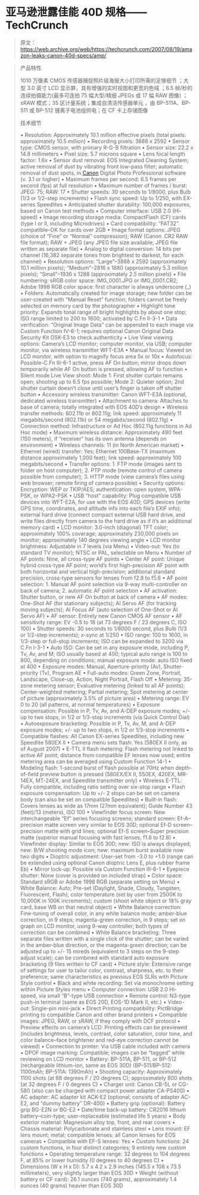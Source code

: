 # 亚马逊泄露佳能 40D 规格——TechCrunch

> 原文：<https://web.archive.org/web/https://techcrunch.com/2007/08/19/amazon-leaks-canon-40d-specs/amp/>

> 产品特性
> 
> 1010 万像素 CMOS 传感器捕捉照片级海报大小打印所需的足够细节
> ；大型 3.0 英寸 LCD 显示屏，具有增强的实时视图和更宽的色域
> ；6.5 帧/秒的连续拍摄能力(最多可连拍 75 幅大型/精细 JPEGs 或 17 幅 RAW 图像)
> ；sRAW 模式；35 区计量系统；集成自清洁传感器单元
> ，由 BP-511A、BP-511 或 BP-512 锂离子电池组供电；在 CF 卡上存储图像
> 
> 技术细节
> 
> • Resolution: Approximately 10.1 million effective pixels (total pixels: approximately 10.5 million)
> • Recording pixels: 3888 x 2592
> • Sensor type: CMOS sensor, with primary R-G-B filtration
> • Sensor size: 22.2 x 14.8 millimeters
> • Pixel size: 5.7 microns square
> • Lens focal length factor: 1.6x
> • Sensor dust removal: EOS Integrated Cleaning System; active removal of dust by vibrating front low-pass filter; automatic removal of dust spots, in [Canon](https://web.archive.org/web/20181226123755/https://crunchbase.com/organization/canon) Digital Photo Professional software (v. 3.1 or higher)
> • Maximum frames per second: 6.5 frames per second (fps) at full resolution
> • Maximum number of frames / burst: JPEG: 75; RAW: 17
> • Shutter speeds: 30 seconds to 1/8000, plus Bulb (1/3 or 1/2-step increments)
> • Flash sync speed: Up to 1/250, with EX-series Speedlites
> • Anticipated shutter durability: 100,000 exposures, based on Canon test methods
> • Computer interface: USB 2.0 (Hi-speed)
> • Image recording storage media: CompactFlash (CF) cards (type I or II, including Microdrives)
> • Card compatibility: “FAT32” compatible–OK for cards over 2GB
> • Image format options: JPEG (choice of “Fine” or “Normal” compression); RAW (Canon .CR2 RAW file format); RAW + JPEG (any JPEG file size available; JPEG file written as separate file)
> • Analog to digital conversion: 14 bits per channel (16,382 separate tones from brightest to darkest, for each channel)
> • Resolution options: “Large”–3888 x 2592 (approximately 10.1 million pixels); “Medium”–2816 x 1880 (approximately 5.3 million pixels); “Small”–1936 x 1288 (approximately 2.5 million pixels)
> • File numbering: sRGB color space: IMG_0001.JPG or IMG_0001.CR2; Adobe 1998 RGB color space: first character is always underscore (_)
> • Folders: Automatically created for image storage; new folder can be user-created with “Manual Reset” function; folders cannot be freely selected on memory card by the photographer
> • Highlight tone priority: Expands tonal range of bright highlights by about one stop; ISO range limited to 200 to 1600; activated by C.Fn II-3-1
> • Data verification: “Original Image Data” can be appended to each image via Custom Function IV-6-1; requires optional Canon Original Data Security Kit OSK-E3 to check authenticity
> • Live View viewing options: Camera’s LCD monitor; computer monitor, via USB; computer monitor, via wireless transmitter WFT-E3A
> • Manual focus: Viewed on LCD monitor, with option to magnify focus area 5x or 10x
> • Autofocus: Possible–C.Fn III-6-1 active, press AF On button; mirror drops down temporarily while AF On button is pressed, allowing AF to function
> • Silent mode Live View shoot: Mode 1: First shutter curtain remains open; shooting up to 6.5 fps possible; Mode 2: Quieter option; 2nd shutter curtain doesn’t close until user’s finger is taken off shutter button
> • Accessory wireless transmitter: Canon WFT-E3A (optional, dedicated wireless transmitter)
> • Attachment to camera: Attaches to base of camera; totally integrated with EOS 40D’s design
> • Wireless transfer methods: 802.11b or 802.11g; link speed: approximately 11 megabits/second (802.11b) or 54 megabits/second (802.11g)
> • Connection method: Infrastructure or Ad Hoc (802.11g functions in Ad Hoc mode)
> • Maximum wireless distance: Approximately 490 feet (150 meters), if “receiver” has its own antenna (depends on environment)
> • Wireless channels: 11 (in North American market)
> • Ethernet (wired) transfer: Yes; Ethernet 100Base-TX (maximum distance approximately 1,000 feet); link speed: approximately 100 megabits/second
> • Transfer options: 1\. FTP mode (images sent to folder on host computer); 2\. PTP mode (remote control of camera possible from computer); 3\. HTTP mode (view camera’s files using web browser; remote firing of camera possible)
> • Security options: Encryption: WEP or TKIP/AES; authentication: open system, WPA-PSK, or WPA2-PSK
> • USB “host” capability: Plug compatible USB devices into WFT-E2A, for use with the EOS 40D; GPS devices (write GPS time, coordinates, and altitude info into each file’s EXIF info); external hard drive (connect compact external USB hard drive, and write files directly from camera to the hard drive as if it’s an additional memory card)
> • LCD monitor: 3.0-inch (diagonal) TFT color; approximately 100% coverage; approximately 230,000 pixels on monitor; approximately 140 degrees viewing angle
> • LCD monitor brightness: Adjustable in 7 levels (via Menu)
> • Video-out: Yes (to standard TV monitor); NTSC or PAL, selectable on Menu
> • Number of AF points: Nine, all cross-type AF points
> • Center AF point: Unique hybrid cross-type AF point; world’s first high-precision AF point with both horizontal and vertical high-precision; additional standard precision, cross-type sensors for lenses from f2.8 to f5.6
> • AF point selection: 1\. Manual AF point selection via 9-way multi-controller on back of camera; 2\. automatic AF point selection
> • AF activation: Shutter button, or new AF On button at back of camera
> • AF modes: One-Shot AF (for stationary subjects); AI Servo AF (for tracking moving subjects); AI Focus AF (auto selection of One-Shot or AI Servo AF)
> • AF sensor: Entirely new Canon CMOS AF sensor
> • AF sensitivity range: EV -0.5 to 18 (at 73 degrees F / 23 degrees C, ISO 100)
> • Shutter speeds: 30 seconds to 1/8000 second, plus Bulb (1/3 or 1/2-step increments); x-sync at 1/250
> • ISO range: 100 to 1600, in 1/3-step or full-stop increments; ISO can be expanded to 3200 via C.Fn I-3-1
> • Auto ISO: Can be set in any exposure mode, including P, Tv, Av, and M; ISO usually based at 400; typical auto range is 100 to 800, depending on conditions; manual exposure mode: auto ISO fixed at 400
> • Exposure modes: Manual, Aperture-priority (Av), Shutter-priority (Tv), Program AE
> • Full-auto modes: Green Zone, Portrait, Landscape, Close-up, Action, Night Portrait, Flash Off
> • Metering: 35-zone metering sensor; Evaluative metering (linked to all AF points); Center-weighted metering; Partial metering; Spot metering at center of picture (approximately 3.5% of picture area)
> • Metering range: EV 0 to 20 (all patterns, at normal temperatures)
> • Exposure compensation: Possible in P, Tv, Av, and A-DEP exposure modes; +/- up to two stops, in 1/2 or 1/3-stop increments (via Quick Control Dial)
> • Autoexposure bracketing: Possible in P, Tv, Av, M, and A-DEP exposure modes; +/- up to two stops, in 1/2 or 1/3-stop increments
> • Compatible flashes: All Canon EX-series Speedlites, including new Speedlite 580EX II
> • Camera menu sets flash: Yes (580EX II only, as of August 2007)
> • E-TTL II flash metering: Flash metering not linked to active AF point; distance from compatible EF lenses now used; entire metering area can be averaged using Custom Function 14-1
> • Modeling flash: 1-second burst of flash possible at 70Hz when depth-of-field preview button is pressed (580EX/EX II, 550EX, 420EX, MR-14EX, MT-24EX, and Speedlite transmitter only)
> • Wireless E-TTL: Fully compatible, including ratio setting over six-stop range
> • Flash exposure compensation: Up to +/- 2 stops can be set on camera body (can also be set on compatible Speedlites)
> • Built-in flash: Covers lenses as wide as 17mm (27mm equivalent); Guide Number 43 (feet)/13 (meters), ISO 100
> • Viewfinder focus screen: New interchangeable “Ef” series focusing screens; standard screen: Ef-A–precision matte screen very similar to EOS 30D; optional Ef-D screen–precision matte with grid lines; optional Ef-S screen–Super precision matte (superior manual focusing with fast lenses, f1.8 to f2.8)
> • Viewfinder display: Similar to EOS 30D; new: ISO is always displayed; new: B/W shooting mode icon; new: maximum burst available now two digits
> • Dioptric adjustment: User-set from -3.0 to +1.0 (range can be extended using optional Canon dioptric Lens E, plus rubber frame Eb)
> • Mirror lock-up: Possible via Custom Function III-6-1
> • Eyepiece shutter: None (cover is provided on included strap)
> • Color space: Standard sRGB or Adobe 1998 RGB (separate setting on Menu)
> • White Balance: Auto; Pre-set (Daylight, Shade, Cloudy, Tungsten, Fluorescent, Flash); color temperature (set by user from 2500K to 10,000K in 100K increments); custom (shoot white object or 18% gray card, base WB on that neutral object)
> • White Balance correction: Fine-tuning of overall color, in any white balance mode; amber-blue correction, in 9 steps; magenta-green correction, in 9 steps; set on graph on LCD monitor, using 9-way controller; both types of correction can be combined
> • White Balance bracketing: Three separate files written with a single click of the shutter; can be varied in the amber-blue direction, or the magenta-green direction; can be adjusted up to +/- 15 mireds (equivalent to 3 steps on the 9-step adjust scale); can be combined with standard auto exposure bracketing (9 files written to CF card)
> • Picture style: Extensive range of settings for user to tailor color, contrast, sharpness, etc. to their preference; same characteristics as previous EOS SLRs with Picture Style control
> • Black and white recording: Set via monochrome setting within Picture Styles menu
> • Computer connection: USB 2.0 Hi-speed, via small “B”-type USB connection
> • Remote control: N3-type push-in terminal (same as EOS 20D, EOS-1D Mark II, etc.)
> • Video-out: Single-pin mini-jack
> • Direct Printing compatibility: PictBridge printing to compatible Canon and other brand printers
> • Compatible images: JPEG, RAW, or sRAW, if they comply with DCF protocol
> • Preview effects on camera’s LCD: Printing effects can be previewed (includes brightness, levels, contrast, color saturation, color tone, and color balance–face brightener and red-eye correction cannot be viewed)
> • Connection to printer: Via USB cable included with camera
> • DPOF image marking: Compatible; images can be “tagged” while reviewing on LCD monitor
> • Battery: BP-511A, BP-511, or BP-512 (rechargeable lithium-ion, same as EOS 30D) (BP-511/BP-512: 1100mAh; BP-511A: 1390mAh)
> • Shooting capacity: Approximately 1100 shots (at 68 degrees F / 20 degrees C); approximately 800 shots (at 32 degrees F / 0 degrees C)
> • Charger unit: Canon CB-5L or CG-580 (also can be charged with compact power adapter CA-PS400)
> • AC adapter: AC adapter kit ACK-E2 (optional; consists of adapter AC-E2, and “dummy battery” DR-400)
> • Battery grip (optional): Battery grip BG-E2N or BG-E2
> • Date/time back-up battery: CR2016 lithium battery–coin-type; user-replaceable (estimated life 5 years)
> • Body exterior material: Magnesium alloy top, front, and rear covers
> • Chassis material: Polycarbonate and stainless steel
> • Lens mount: EF lens mount; metal; compatible lenses: all Canon lenses for EOS cameras
> • Compatible with EF-S lenses: Yes
> • Custom functions: 24 custom functions, in four distinct categories; 9 entirely new custom functions
> • Operating temperature range: 32 degrees to 104 degrees F, at 85% or lower humidity (0 degrees to 40 degrees C)
> • Dimensions (W x H x D): 5.7 x 4.2 x 2.9 inches (145.5 x 108 x 73.5 millimeters), very slightly larger than EOS 30D
> • Weight (without battery or CF card): 26.1 ounces (740 grams), approximately 1.4 ounces (40 grams) heavier than EOS 30D